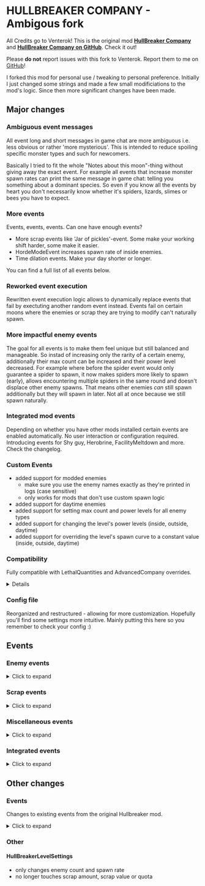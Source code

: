 # HULLBREAKER COMPANY - Ambigous fork

All Credits go to Venterok! This is the original mod [**HullBreaker Company**](https://thunderstore.io/c/lethal-company/p/Venterok/HullBreaker_Company/) and [**HullBreaker Company on GitHub**](https://github.com/Venterok/HullBreakerCompany). Check it out!

Please **do not** report issues with this fork to Venterok. Report them to me on [GitHub](https://github.com/YoBii/HullBreakerCompany/issues)!

I forked this mod for personal use / tweaking to personal preference. Initially I just changed some strings and made a few small modificiations to the mod's logic.
Since then more significant changes have been made.

## Major changes

### Ambiguous event messages
All event long and short messages in game chat are more ambiguous i.e. less obvious or rather 'more mysterious'. This is intended to reduce spoiling specific monster types and such for newcomers.

Basically I tried to fit the whole "Notes about this moon"-thing without giving away the exact event.
For example all events that increase monster spawn rates can print the same message in game chat: telling you something about a dominant species.
So even if you know all the events by heart you don't necessarily know whether it's spiders, lizards, slimes or bees you have to expect.

### More events
Events, events, events. Can one have enough events?
* More scrap events like 'Jar of pickles'-event. Some make your working shift harder, some make it easier.
* HordeModeEvent increases spawn rate of inside enemies.
* Time dilation events. Make your day shorter or longer.

You can find a full list of all events below.

### Reworked event execution
Rewritten event execution logic allows to dynamically replace events that fail by exectuting another random event instead.
Events fail on certain moons where the enemies or scrap they are trying to modify can't naturally spawn.

### More impactful enemy events
The goal for all events is to make them feel unique but still balanced and manageable.
So instad of increasing only the rarity of a certain enemy, additionally their max count can be increased and their power level decreased.
For example where before the spider event would only guarantee a spider to spawn, it now makes spiders more likely to spawn (early), allows encountering multiple spiders in the same round and doesn't displace other enemy spawns.
That means other enemies *can* still spawn additionally but they will spawn in later. Not all at once because we still spawn naturally.

### Integrated mod events
Depending on whether you have other mods installed certain events are enabled automatically. No user interaction or configuration required.
Introducing events for Shy guy, Herobrine, FacilityMeltdown and more. Check the changelog.

### Custom Events
* added support for modded enemies
	* make sure you use the enemy names exactly as they're printed in logs (case sensitive)
	* only works for mods that don't use custom spawn logic
* added support for daytime enemies
* added support for setting max count and power levels for all enemy types
* added support for changing the level's power levels (inside, outside, daytime)
* added support for overriding the level's spawn curve to a constant value  (inside, outside, daytime)

### Compatibility
Fully compatible with LethalQuantities and AdvancedCompany overrides.
<details>
Using these mods you can allow events that are otherwise not available on certain moons by setting the respective monster or scrap rarity to at least `1`.
For example with vanilla moon configuration you can't get Jester event on Experimentation because Jesters don't spawn there.
Using the tool of your choice set the Jester's rarity to `1` or any larger number. This will enable the Jester event on that moon.
</details>

### Config file
Reorganized and restructured - allowing for more customization. Hopefully you'll find some settings more intuitive.
Mainly putting this here so you remember to check your config :)


## Events

### Enemy events
<details>
	<summary>Click to expand</summary>

All enemy events increase the repective enemy's spawn chance. Some additionally increase their max count and decrease their power level to varying degrees.

They are designed to be impactful and create unique situations but still be manageable overall. Check your logs for what is changed exactly. 

Event | Details
------ | ------
Arachnophobia   | Bunker spiders are more likely to spawn. There can be two or even more. Recommended mod: Arachnophilia
Bee   | Circuit Bees are more likely to spawn and you can find a lot of them. This also increases daytime enemy spawns overall (take not LQ users).
Butler   | Butler spawns more likely and there's potentially more of them. They don't count to overall enemy cap.
DevochkaPizdec  | Ghost girls spawn more frequently and there can be more than one. Don't loose your head out there.
FlowerMan   | Brackens spawn more frequently and in larger quantities. They often move together but can separate and give you a really bad time.
Hell   | Jesters. Yes, multiple. Good luck.
HoarderBug   | Hoarding Bugs spawn a lot more frequently and in much larger quantities. It's a race for scrap - who will capture the most?
Lizards   | Puffers / Spore Lizards are more likely to spawn and there's more of them. They don't count to overall enemy cap.
Masked   | Masked enemy are more likely to spawn and there's more of them. They don't count to overall enemy cap.
Nutcracker   | Nutcrackers are more likely to spawn and there's more of them. They don't count to overall enemy cap.
Slime   | Hygrodere / Blobs spawn more frequently and in much larger quantities. Recommended mod: RandomSlimeColor, RandomEnemiesSize.
SpringMan   | Coil-heads are more likely to spawn and there can be a lot of them. Keep you eyes peeled.
</details>

### Scrap events
<details>
	<summary>Click to expand</summary>

Scrap events generally change the weights of certain scrap in the loot table to make them more common.

Most of these have been made with ImmersiveScrap in mind. They work perfectly fine without but balance might be off.

Event | Details
------ | ------
Armday   | Incerases spawn chance of heavy loot
BabkinPogreb   | Spawns a lot of pickle jars
ChristmasEve   | Spawns a lot of presents
Clownshow (Girl)   | Spawns a lot of scrap that can make noise like horns
DayDrinking   | Spawns a lot of alcoholic beverages
LuckyDay   | Increases chance for very valuable loot to spawn
SelfDefense   | Spawns a lot of weapon-like scrap items
</details>


### Miscellaneous events
<details>
	<summary>Click to expand</summary>

Traps events, time events and even some gameplay changing events.

You might need to change your strategy so keep your eyes open for these!

Event | Details
------ | ------
EnemyBounty   | The company pays money for killing monsters. Per enemy reward + final reward (configurable, read below)
HackedTurrets   | All turrets are permanently disabled
HordeMode   | Spawns enemies early and in large amounts
HullBreak   | Take a break. The company sends a bonus payment
LandMine   | Spawns a lot of landmines
NothingEvent | This is used to balance the chance of any event occuring. This event = no event
OnAPowderKeg  | Spawns more landmines. Landmines will randomly explode throughout the day.
OneForAll  | When the first crew member dies, the ship's autopilot is immediately instructed to leave (like voting, you have two hours)
OpenTheNoor  | All big security doors start in closed state
OutSideEnemyDay  | Frontloads outside enemy spawns to occur early in the day. Like eclipsed but only outside.
SpikeTrap  | Spawns a lot of spike traps (might have no effect in some custom interiors)
TimeAnomaly  | Time passes faster
TimeDilation  | Time passes more slower
TurretEvent  | Spawns a lot of turrets

</details>

### Integrated events
<details>
	<summary>Click to expand</summary>

List of events integrated with others mods (from all event categories). 

Boomba   | Increases bee spawn chance, increases max count, decreases power Level
Herobrine   | Increases bee spawn chance, increases max count, decreases power Level
ShyGuyEvent   | Increases bee spawn chance, increases max count, decreases power Level
Meltdown   | Will trigger the meltdown event sometime during the day (random between early noon and midnight)
AC_Bunny  | Increases spawn chance of AdvancedCompany unique item: Bunny ears
AC_Controller  | Increases spawn chance of AdvancedCompany unique item: Controller (Green, Pietsmiet)
AC_RGBShoes  | Increases spawn chance of AdvancedCompany unique item: Light Shoes
</details>

## Other changes

### Events

Changes to existing events from the original Hullbreaker mod.
<details>
	<summary>Click to expand</summary>

#### EnemyBountyEvent
* The amount of credits rewarded for each kill is now random. Similar to an above average scrap item
	* Min/Max is configurable
* The amount rewarded will show in game chat
* New config: Limit the amount of rewards. The final reward will pay 150% of Max
 
#### HullBreakEvent
* The amount of bonus credits you receive is now random
	* Min/Max is configurable
* The amount will show in game chat

#### NothingEvent
* When the mod randomly selects _NothingEvent_ (no event) the event message is omitted from chat. With event counts this makes it so events seem more random especially when combined with the option that increments the number of events every day. With high `EventCount` it simply prevents flooding the chat with empty lines from NothingEvent to a point where things become unreadable. This depends on your configuration (event count and event weights) of course
* When all events on a given day are NothingEvent the entire NOTES ABOUT MOON section is omitted from game chat

#### OnAPowderKegEvent
* Now explodes mines periodically. Respects custom day lengths

#### Readded events
* TurretsEvent, OneForAllEvent, MaskedEvent
</details>

### Other
#### HullBreakerLevelSettings
* only changes enemy count and spawn rate
* no longer touches scrap amount, scrap value or quota